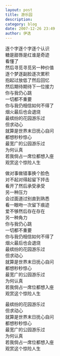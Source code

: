 ```yaml
---
layout: post
title: 游乐园
description: 
category: blog
date: 2007-12-26 23:49
author: 伊迭
---  
```

逐个字逐个字逐个认识  
糖是甜唇是红谁是奇迹  
看懂了  
然后寻觅寻觅另一种价值  
逐个梦逐副脸逐次累积  
抱起过放低了然后回忆  
然后期待期待下一位接力  
你与我仍心跳  
一切都不重要  
你与我仍相信如何不得了  
烟火最后也会退烧  
最缤纷的花园游乐过  
但求动心  
就算是世界末日抚心自问  
都想秒秒惊心  
最宽广的公园游乐过  
为何认真  
若我倘占一席位都想入座  
观赏这个惊险人生  
  
做对事做错事换个脸色  
对不起对得起留下抨击  
看开了然后承受承受  
另一种压力  
会过面道过别直到熟悉  
看一眼吻一次留下痕迹  
爱不够然后存在存在  
另一种角力  
你与我仍心跳  
一切都不重要  
你与我仍相信如何不得了  
烟火最后也会退烧  
最缤纷的花园游乐过  
但求动心  
就算是世界末日抚心自问  
都想秒秒惊心  
最宽广的公园游乐过  
为何认真  
若我倘占一席位都想入座  
观赏这个惊险人生  
  
最缤纷的花园游乐过  
但求动心  
就算是世界末日抚心自问  
都想秒秒惊心  
最宽广的公园游乐过  
为何认真  
若我倘占一席位都想入座  
观赏这个惊险人生
